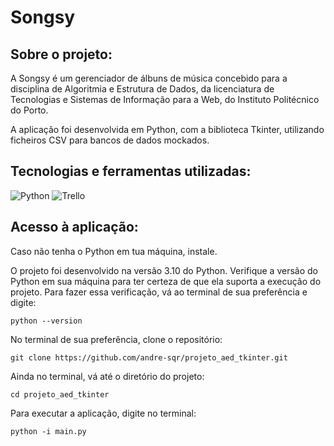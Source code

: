 # Songsy

## Sobre o projeto:

A Songsy é um gerenciador de álbuns de música concebido para a disciplina de Algoritmia e Estrutura de Dados, da licenciatura de Tecnologias e Sistemas de Informação para a Web, do Instituto Politécnico do Porto.

A aplicação foi desenvolvida em Python, com a biblioteca Tkinter, utilizando ficheiros CSV para bancos de dados mockados. 

## Tecnologias e ferramentas utilizadas:

![Python](https://img.shields.io/badge/python-3670A0?style=for-the-badge&logo=python&logoColor=ffdd54)
![Trello](https://img.shields.io/badge/Trello-%23026AA7.svg?style=for-the-badge&logo=Trello&logoColor=white)

## Acesso à aplicação:

Caso não tenha o Python em tua máquina, instale. 

O projeto foi desenvolvido na versão 3.10 do Python. Verifique a versão do Python em sua máquina para ter certeza de que ela suporta a execução do projeto. Para fazer essa verificação, vá ao terminal de sua preferência e digite:

    python --version

No terminal de sua preferência, clone o repositório:

    git clone https://github.com/andre-sqr/projeto_aed_tkinter.git

Ainda no terminal, vá até o diretório do projeto:

    cd projeto_aed_tkinter

Para executar a aplicação, digite no terminal:

    python -i main.py


